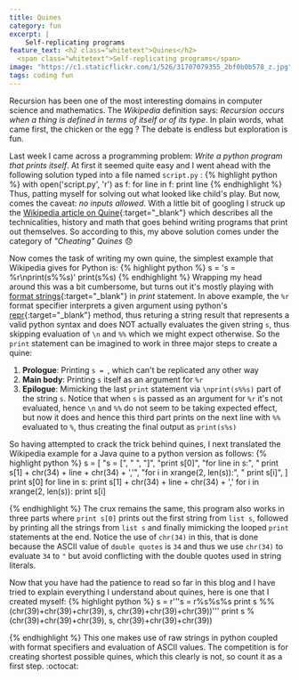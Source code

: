 ```yaml
---
title: Quines
category: fun
excerpt: |
    Self-replicating programs
feature_text: <h2 class="whitetext">Quines</h2> 
  <span class="whitetext">Self-replicating programs</span>
image: "https://c1.staticflickr.com/1/526/31707079355_2bf0b0b578_z.jpg"
tags: coding fun
---
```


Recursion has been one of the most interesting domains in computer science and mathematics. The *Wikipedia* definition says: *Recursion occurs when a thing is defined in terms of itself or of its type*. In plain words, what came first, the chicken or the egg ? The debate is endless but exploration is fun.

Last week I came across a programming problem: *Write a python program that prints itself*. At first it seemed quite easy and I went ahead with the following solution typed into a file named `script.py` :
{% highlight python %}
with open('script.py', 'r') as f:
    for line in f:
        print line
{% endhighlight %}
Thus, patting myself for solving out what looked like child's play. But now, comes the caveat: *no inputs allowed*. With a little bit of googling I struck up the [Wikipedia article on Quine](https://en.wikipedia.org/wiki/Quine_(computing)){:target="_blank"} which describes all the technicalities, history and math that goes behind writing programs that print out themselves. So according to this, my above solution comes under the category of *"Cheating" Quines* :disappointed:

Now comes the task of writing my own quine, the simplest example that Wikipedia gives for Python is:
{% highlight python %}
s = 's = %r\nprint(s%%s)'
print(s%s)
{% endhighlight %}
Wrapping my head around this was a bit cumbersome, but turns out it's mostly playing with [format strings](https://en.wikipedia.org/wiki/Printf_format_string){:target="_blank"} in *print* statement. In above example, the `%r` format specifier interprets a given argument using python's [repr](https://docs.python.org/2/library/functions.html#repr){:target="_blank"} method, thus returing a string result that represents a valid python syntax and does NOT actually evaluates the given string `s`, thus skipping evaluation of `\n` and `%%` which we might expect otherwise. So the `print` statement can be imagined to work in three major steps to create a quine:

   1. **Prologue**: Printing `s = `, which can't be replicated any other way
   2. **Main body**: Printing `s` itself as an argument for `%r`
   3. **Epilogue**: Mimicking the last `print` statement via `\nprint(s%%s)` part of the string `s`. Notice that when `s` is passed as an argument for `%r` it's not evaluated, hence `\n` and `%%` do not seem to be taking expected effect, but now it does and hence this third part prints on the next line with `%%` evaluated to `%`, thus creating the final output as `print(s%s)`

So having attempted to crack the trick behind quines, I next translated the Wikipedia example for a Java quine to a python version as follows:
{% highlight python %}
s = [
    "s = [",
    "    ",
    "]",
    "print s[0]",
    "for line in s:",
    "    print s[1] + chr(34) + line + chr(34) + ','",
    "for i in xrange(2, len(s)):",
    "    print s[i]",
]
print s[0]
for line in s:
    print s[1] + chr(34) + line + chr(34) + ','
for i in xrange(2, len(s)):
    print s[i]

{% endhighlight %}
The crux remains the same, this program also works in three parts where
`print s[0]` prints out the first string from `list s`, followed by printing
all the strings from `list s` and finally mimicking the looped `print` statements at the end. Notice the use of `chr(34)` in this, that is done because the ASCII value of `double quotes` is `34` and thus we use `chr(34)` to evaluate `34` to `"` but avoid conflicting with the double quotes used in string literals.

Now that you have had the patience to read so far in this blog and I have tried to explain everything I understand about quines, here is one that I created myself:
{% highlight python %}
s = r'''s = r%s%s%s
print s %% (chr(39)+chr(39)+chr(39), s, chr(39)+chr(39)+chr(39))'''
print s % (chr(39)+chr(39)+chr(39), s, chr(39)+chr(39)+chr(39))

{% endhighlight %}
This one makes use of raw strings in python coupled with format specifiers and evaluation of ASCII values. The competition is for creating shortest possible quines, which this clearly is not, so count it as a first step. :octocat:
